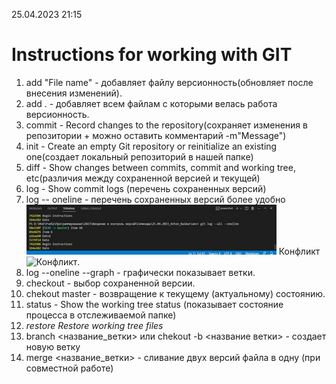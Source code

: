 25.04.2023
21:15
# Instructions for working with GIT #

1. add "File name" - добавляет файлу версионность(обновляет после внесения изменений).
2. add . - добавляет всем файлам с которыми велась работа версионность. 
3. commit - Record changes to the repository(сохраняет изменения в репозитории + можно оставить комментарий -m"Message")
4. init - Create an empty Git repository or reinitialize an existing one(создает локальный репозиторий в нашей папке)
5. diff - Show changes between commits, commit and working tree, etc(различия между сохраненной версией и текущей)  
5. log - Show commit logs (перечень сохраненных версий)
7. log -- oneline - перечень сохраненных версий более удобно ![пример](/oneline.jpg) 
Конфликт <image src="conflict.png" alt="Конфликт">.
7. log --oneline --graph - графически показывает ветки.
7. checkout - выбор сохраненной версии.
7. chekout master - возвращение к текущему (актуальному) состоянию.
8. status  -  Show the working tree status (показывает состояние процесса в отслеживаемой папке)
9. *restore   Restore working tree files*
10. branch <название_ветки> или chekout -b <название ветки> - создает новую ветку
11. merge <название_ветки> - сливание двух версий файла в одну (при совместной работе)